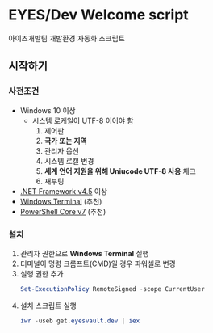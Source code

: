 # EYES/Dev Welcome script
아이즈개발팀 개발환경 자동화 스크립트

## 시작하기
### 사전조건
 - Windows 10 이상
	* 시스템 로케일이 UTF-8 이어야 함
		1. 제어판
		2. **국가 또는 지역**
		3. 관리자 옵션
		4. 시스템 로캘 변경
		5. **세계 언어 지원을 위해 Uniucode UTF-8 사용** 체크
		6. 재부팅
 - [.NET Framework v4.5](https://dotnet.microsoft.com/download) 이상
 - [Windows Terminal](http://aka.ms/terminal) (추천)
 - [PowerShell Core v7](https://github.com/powershell/powershell) (추천)

### 설치
1. 관리자 권한으로 **Windows Terminal** 실행
2. 터미널이 명령 크롬프트(CMD)일 경우 파워셀로 변경
3. 실행 권한 추가
	```powershell
	Set-ExecutionPolicy RemoteSigned -scope CurrentUser
	```
4. 설치 스크립트 실행
	```powershell
	iwr -useb get.eyesvault.dev | iex
	```
